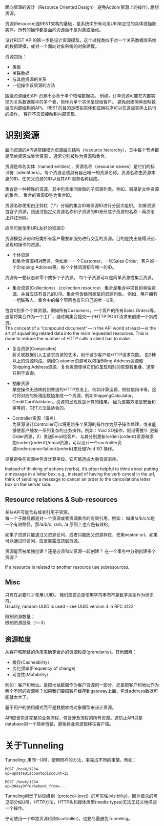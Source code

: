 



面向资源的设计（Resource Oriented Design）
避免Action(资源上的操作), 想想资源。

资源(Resource)是REST架构的基础，是系统中所有可用URI来定位的具体或抽象实体。所有的操作都是面向资源而不是对象或活动。

设计REST API的第一步是设计资源模型。这个过程类似于对一个关系数据库系统的数据建模，或对一个面向对象系统的对象建模。

资源包括：
- 类型
- 关联数据
- 与其他资源的关系
- 一组操作该资源的方法


围绕资源组织API
资源不必基于单个物理数据项。 例如，订单资源可能在内部实现为关系数据库中的多个表，但作为单个实体呈现给客户。 避免创建简单反映数据库内部结构的API。 REST的目的是模拟实体和应用程序可以在这些实体上执行的操作。 客户不应该接触到内部实现。


# 识别资源
面向资源的API通常建模为资源层次结构（resource hierarchy），其中每个节点都是简单资源或集合资源 。通常分别被称为资源和集合。

资源是命名实体（named entities），资源名称（resource names）是它们的标识符（identifiers）。每个资源必须具有自己唯一的资源名称。资源名称由资源本身的ID，任何父资源的ID以及其API服务名称组成。

集合是一种特殊的资源，其中包含相同类型的子资源列表。例如，目录是文件资源的集合。 集合的资源ID称为集合ID。

资源名称使用由正斜杠（'/'）分隔的集合ID和资源ID进行分层次组织。 如果资源包含子资源，则通过指定父资源名称和子资源的ID来形成子资源的名称 - 再次用正斜杠分隔。

应尽可能使用URL友好的资源ID

资源模型识别和归类所有客户需要和服务进行交互的资源。目的是找出值得识别、呈现和操作的资源。

- 个体资源  
和集合资源相对而言。例如单一一个Customer，一张Sales Order，客户的一个Shipping Address等。每个个体资源都有唯一的ID。

资源有一些状态和零个或多个子资源。 每个子资源可以是简单资源或集合资源。

- 集合资源(Collections)  （collection resource）
集合是集合中项目的单独资源，并且应该有自己的URI。集合包含相同类型的资源列表。 例如，用户拥有一组联系人。集合中的每个项目也有它自己的唯一URI。

包含0到多个个体资源。例如所有Customers，一个客户的所有Sales Orders等。通常将集合作为一个工厂，通过向集合提交一个HTTP POST请求来创建一个新成员。  
The concept of a “compound document” — in the API world at least — is the art of squashing related data into the main requested resources. This is done to reduce the number of HTTP calls a client has to make.

- 复合资源(Composites)  
将关联数据引入主请求资源的艺术，用于减少客户端HTTP请求次数。
由2种以上的资源构成。例如Customer资源可以包括Billing Address资源和Shipping Address资源。复合资源使得它们的呈现和别的资源有重叠，通常只用于查询。

- 抽象资源  
某些操作无法映射到普通的HTTP方法上，例如计算运费，校验信用卡等。这时将对应的处理函数抽象成一个资源，例如ShippingCalculator，CreditCardValidator。资源的呈现就是计算的结果。
因为这类方法是安全和幂等的，GET方法最适合的。

- Controller资源（事务）  
为资源设计Controller可以将更新多个资源的操作作为原子操作处理，或者能够使客户触发一系列复杂的业务操作。例如：Void SO操作，假设需要1）更新Order资源，2）发送Email给客户，与其分别更新/order/{order#}资源和添加/order/{order#}/email资源，可以设计一个controller资源/order/cancellation/{order#}来处理Void SO 操作。




尽量避免在资源中包含计算字段。它可能造成大量资源消耗。


Instead of thinking of actions (verbs), it’s often helpful to think about putting a message in a letter box: e.g., instead of having the verb cancel in the url, think of sending a message to cancel an order to the cancellations letter box on the server side.

## Resource relations & Sub-resources
某些API可能含有或者引用子资源。  
每一个子路径都是对一个资源或者资源集合的有效引用。例如：
如果/a/b/c/d是一个有效路径，那/a/b/c, /a/b, /a 原则上也应是有效的。

如果子资源只能通过父资源访问，或者只能因父资源存在，使用nested url。如果可以通过ID访问，应该暴露成顶层资源。

资源能否被单独创建？还是必须和父资源一起创建？
在一个事务中分别创建多个资源？


If a resource is related to another resource use subresources.


## Misc
只有在必要时才使用UUID。
我们应该总是使用字符串而不是数字类型作为标识符。   
Usually, random UUID is used - see UUID version 4 in RFC 4122

限制资源数量；  
限制资源层级（<=3）



## 资源粒度
从客户和网络的角度来确定合适的资源粒度(granularity)。其他因素：
- 缓存(Cacheability)
- 变化频率(Frequency of change)
- 可变性(Mutability)


例如：客户和地址。是把地址数据作为客户资源的一部分，还是把客户和地址作为两个不同的资源呢？如果我们要把客户缓存到gateway上面，包含address数据可能就太大了。

基于用户的使用模式而不是数据库或对象模型来设计资源。

API应该包含完整的业务流程，包含涉及流程的所有资源。这防止API只是database的一个简单包装，避免将业务逻辑移往客户端。

# 关于Tunneling
Tunneling: 用同一URI，使用同样的方法，来完成不同的事情。例如：
```
POST /book/1234
op=updateDiscount&discount=15

POST /book/1234
op=30dayOffer&ebook_from=...
```
Tunneling削弱了协议级别（protocol-level）的可见性(visibility)，因为请求的可见部分如URI，HTTP方法，HTTP头和媒体类型(media types)无法无歧义地描述一个操作。

宁可使用一个单独资源(例如controller)，也要尽量避免Tunneling。
